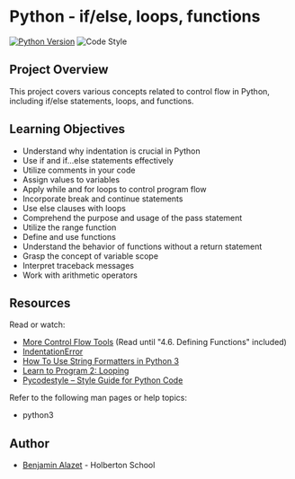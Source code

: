 # Python - if/else, loops, functions

[![Python Version](https://img.shields.io/badge/python-3.10-blue.svg)](https://www.python.org/downloads/release/python-380/)
![Code Style](https://img.shields.io/badge/code%20style-PEP8-brightgreen.svg)

## Project Overview
This project covers various concepts related to control flow in Python, including if/else statements, loops, and functions.

## Learning Objectives
- Understand why indentation is crucial in Python
- Use if and if...else statements effectively
- Utilize comments in your code
- Assign values to variables
- Apply while and for loops to control program flow
- Incorporate break and continue statements
- Use else clauses with loops
- Comprehend the purpose and usage of the pass statement
- Utilize the range function
- Define and use functions
- Understand the behavior of functions without a return statement
- Grasp the concept of variable scope
- Interpret traceback messages
- Work with arithmetic operators

## Resources

Read or watch:

- [More Control Flow Tools](https://docs.python.org/3/tutorial/controlflow.html) (Read until "4.6. Defining Functions" included)
- [IndentationError](https://docs.python.org/3/reference/lexical_analysis.html#indentation)
- [How To Use String Formatters in Python 3](https://www.digitalocean.com/community/tutorials/how-to-use-string-formatters-in-python-3)
- [Learn to Program 2: Looping](https://www.youtube.com/watch?v=6iF8Xb7Z3wQ)
- [Pycodestyle – Style Guide for Python Code](https://pycodestyle.pycqa.org)

Refer to the following man pages or help topics:

- python3

## Author
* [Benjamin Alazet](https://github.com/Yliaze) - Holberton School